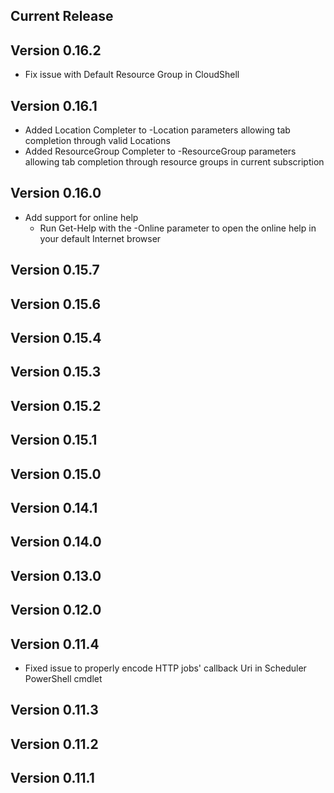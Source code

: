 <!--
    Please leave this section at the top of the change log.

    Changes for the current release should go under the section titled "Current Release", and should adhere to the following format:

    ## Current Release
    * Overview of change #1
        - Additional information about change #1
    * Overview of change #2
        - Additional information about change #2
        - Additional information about change #2
    * Overview of change #3
    * Overview of change #4
        - Additional information about change #4

    ## YYYY.MM.DD - Version X.Y.Z (Previous Release)
    * Overview of change #1
        - Additional information about change #1
-->
## Current Release

## Version 0.16.2
* Fix issue with Default Resource Group in CloudShell

## Version 0.16.1
* Added Location Completer to -Location parameters allowing tab completion through valid Locations
* Added ResourceGroup Completer to -ResourceGroup parameters allowing tab completion through resource groups in current subscription

## Version 0.16.0
* Add support for online help
    - Run Get-Help with the -Online parameter to open the online help in your default Internet browser
    
## Version 0.15.7

## Version 0.15.6

## Version 0.15.4

## Version 0.15.3

## Version 0.15.2

## Version 0.15.1

## Version 0.15.0

## Version 0.14.1

## Version 0.14.0

## Version 0.13.0

## Version 0.12.0

## Version 0.11.4
* Fixed issue to properly encode HTTP jobs' callback Uri in Scheduler PowerShell cmdlet

## Version 0.11.3

## Version 0.11.2

## Version 0.11.1
